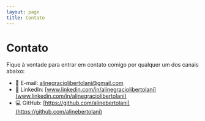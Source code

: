 ```yaml
---
layout: page
title: Contato
---
```


# Contato

Fique à vontade para entrar em contato comigo por qualquer um dos canais abaixo:

- 📧 E-mail: [alinegraciolibertolani@gmail.com](alinegraciolibertolani@gmail.com)
- 💼 LinkedIn: [www.linkedin.com/in/alinegraciolibertolani](www.linkedin.com/in/alinegraciolibertolani)
- 💻 GitHub: [https://github.com/alinebertolani](https://github.com/alinebertolani)
